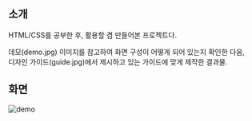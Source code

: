 ## 소개

HTML/CSS를 공부한 후, 활용할 겸 만들어본 프로젝트다.

데모(demo.jpg) 이미지를 참고하여 화면 구성이 어떻게 되어 있는지 확인한 다음,    
디자인 가이드(guide.jpg)에서 제시하고 있는 가이드에 맞게 제작한 결과물. 

## 화면

![demo](https://user-images.githubusercontent.com/77223718/183370874-302a3dd4-bc0e-468d-93d3-2414d8c8eb1e.jpg)
